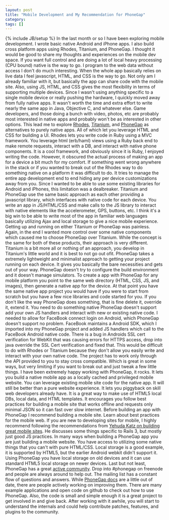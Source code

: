 ```yaml
---
layout: post
title: "Mobile Development and My Recommendation for PhoneGap"
category:
tags: []
---
```

{% include JB/setup %}
In the last month or so I have been exploring mobile development. I wrote basic native Android and iPhone apps. I also build cross platform apps using Rhodes, Titanium, and PhoneGap. I thought it would be good to share my thoughts and experiences on the mobile dev space.    If you want full control and are doing a lot of local heavy processing (CPU bound) native is the way to go. I program to the web data without access I don't do much interesting. When the whole app basically relies on live data I feel javascript, HTML, and CSS is the way to go. Not only am I already familiar with it, but basically the app can share code with the mobile site. Also, using JS, HTML, and CSS gives the most flexibility in terms of supporting multiple devices. Since I wasn't using anything specific to a single mobile device or really pushing the hardware, I quickly moved away from fully native apps. It wasn't worth the time and extra effort to write nearly the same app in Java, Objective C, and whatever else. Game developers, and those doing a bunch with video, photos, etc are probably most interested in native apps and probably won't be as interested in other options.    This lead me to explore [Rhodes](http://rhomobile.com/products/rhodes/), [Titanium](http://www.appcelerator.com/), and [PhoneGap](http://phonegap.com) as alternatives to purely native apps. All of which let you leverage HTML and CSS for building a UI.    Rhodes lets you write code in Ruby using a MVC framework. You leverage html (erb/haml) views using a Ruby back end to make remote requests, interact with a DB, and interact with native phone components. It is a cool framework, and obviously since it is Ruby, I enjoyed writing the code. However, it obscured the actual process of making an app for a device a bit much for my comfort. If something went wrong anywhere in the stack or if you wanted to break out of the Rhodes way to do something native on a platform it was difficult to do. It tries to manage the entire app development end to end hiding any per device customizations away from you. Since I wanted to be able to use some existing libraries for Android and iPhones, this limitation was a dealbreaker.    Titanium and PhoneGap use the same basic approach as each other providing a javascript library, which interfaces with native code for each device. You write an app in JS/HTML/CSS and make calls to the JS library to interact with native elements like the accelerometer, GPS, buttons, etc. I think it's a big win to be able to write most of the app in familiar web languages basically utilizing Ajax and local storage to give a nice mobile experience. Getting up and running on either Titanium or PhoneGap was painless. Again, in the end I wanted more control over some native components which caused me to choose PhoneGap over Titanium. While the concept is the same for both of these products, their approach is very different.    Titanium is a bit more all or nothing of an approach, you develop in Titanium's little world and it is best to not go out ofit. PhoneGap takes a extremely lightweight and minimalist approach to getting your project running on each device. It gives you basically the bare necessities and gets out of your way. PhoneGap doesn't try to configure the build environment and it doesn't manage simulators. To create a app with PhoneGap for any mobile platform you point to the same web directory (HTML, CSS, JS, and images), then generate a native app for the device. At that point you have the same native app project you would have if you were to start from scratch but you have a few nice libraries and code started for you. If you don't like the way PhoneGap does something, that is fine delete it, override it, extend it. You need to do something native PhoneGap doesn't support add your own JS handlers and interact with new or existing native code. I needed to allow for FaceBook connect login on Android, which PhoneGap doesn't support no problem. FaceBook maintains a Android SDK, which I imported into my PhoneGap project and added JS handlers which call to the FaceBook Android native code. There is a bug in Androids SSL cert verification for WebKit that was causing errors for HTTPS access, drop into java override the SSL Cert verification and fixed that. This would be difficult to do with Rhodes or Titanium because they don't allow you easily write and interact with your own native code. The project has to work only through the API provided to you to stay cross compatible. Which is great in some ways, but very limiting if you want to break out and just tweak a few little things.    I have been extremely happy working with PhoneGap, it rocks. It lets you build a native mobile app as a locally cached and privileged mobile website. You can leverage existing mobile site code for the native app. It will still be better than a pure website experience. It lets you piggyback on skill web developers already have. It is a great way to make use of HTML5  local DBs, local data, and HTML templates. It encourages you follow best practices for building a mobile site that works offline and requests only minimal JSON so it can fast over slow internet.     Before building an app with PhoneGap I recommend building a mobile site. Learn about best practices for the mobile web. If you are new to developing sites for mobile, I highly recommend following the recommendations from [Yehuda Katz on building great mobile sites](http://www.engineyard.com/video/12678746). He discusses some things specific to Rails 3, but mostly just good JS practices.    In many ways when building a PhoneGap app you are just building a mobile website. You have access to utilizing some native things that you can't with pure HTML/CSS. Local storage is a good example, it is supported by HTML5, but the earlier Android webkit didn't support it. Using PhoneGap you have local storage on old devices and it can use standard HTML5 local storage on newer devices.    Last but not least, PhoneGap has a great [active community](http://www.phonegap.com/community). Drop into #phonegap on freenode and people are always around to help out. The mailing list has a constant flow of questions and answers. While [PhoneGap docs](http://www.phonegap.com/docs) are a little out of date, there are people actively working on improving them. There are many example applications and open code on github to check out how to use PhoneGap. Also, the code is small and simple enough it is a great project to get involved in and give back. After working with it awhile, you will start to understand the internals and could help contribute patches, features, and plugins to the community. 